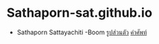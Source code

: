 # Sathaporn-sat.github.io
- Sathaporn Sattayachiti
  -Boom 
  [รูปส่วนตัว](รูป.jpg)
  [คำศัพท์](whiteboxtesting.md)
